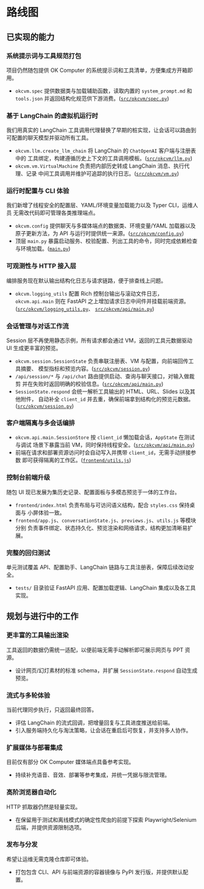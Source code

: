 # 路线图

## 已实现的能力

### 系统提示词与工具规范打包
项目仍然随包提供 OK Computer 的系统提示词和工具清单，方便集成方开箱即用。
- `okcvm.spec` 提供数据类与加载辅助函数，读取内置的 `system_prompt.md` 和
  `tools.json` 并返回结构化规范供下游消费。([`src/okcvm/spec.py`](./src/okcvm/spec.py))

### 基于 LangChain 的虚拟机运行时
我们用真实的 LangChain 工具调用代理替换了早期的桩实现，让会话可以路由到
可配置的聊天模型并驱动所有工具。
- `okcvm.llm.create_llm_chain` 将 LangChain 的 `ChatOpenAI` 客户端与注册表中的
  工具绑定，构建遵循历史上下文的工具调用模板。([`src/okcvm/llm.py`](./src/okcvm/llm.py))
- `okcvm.vm.VirtualMachine` 负责把内部历史转成 LangChain 消息、执行代理、记录
  中间工具调用并维护可追踪的执行日志。([`src/okcvm/vm.py`](./src/okcvm/vm.py))

### 运行时配置与 CLI 体验
我们新增了线程安全的配置层、YAML/环境变量加载能力以及 Typer CLI，运维人员
无需改代码即可管理各类推理端点。
- `okcvm.config` 提供聊天与多媒体端点的数据类、环境变量/YAML 加载器以及
  原子更新方法，为 API 与运行时提供统一来源。([`src/okcvm/config.py`](./src/okcvm/config.py))
- 顶层 `main.py` 暴露启动服务、校验配置、列出工具的命令，同时完成依赖检查
  与环境加载。([`main.py`](./main.py))

### 可观测性与 HTTP 接入层
编排服务现在默认输出结构化日志与请求链路，便于排查线上问题。
- `okcvm.logging_utils` 配置 Rich 控制台输出与滚动文件日志，`okcvm.api.main`
  则在 FastAPI 之上增加请求日志中间件并挂载前端资源。([`src/okcvm/logging_utils.py`](./src/okcvm/logging_utils.py)、
  [`src/okcvm/api/main.py`](./src/okcvm/api/main.py))

### 会话管理与对话工作流
Session 层不再使用静态示例，所有请求都会通过 VM，返回的工具元数据驱动 UI
生成更丰富的预览。
- `okcvm.session.SessionState` 负责串联注册表、VM 与配置，向前端回传工具摘要、
  模型指标和预览内容。([`src/okcvm/session.py`](./src/okcvm/session.py))
- `/api/session/*` 与 `/api/chat` 路由提供启动、查询与聊天接口，对输入做裁剪
  并在失败时返回明确的校验信息。([`src/okcvm/api/main.py`](./src/okcvm/api/main.py))
- `SessionState.respond` 会统一解析工具输出的 HTML、URL、Slides 以及其他附件，
  自动补全 `client_id` 并去重，确保前端拿到结构化的预览元数据。([`src/okcvm/session.py`](./src/okcvm/session.py))

### 客户端隔离与多会话编排
- `okcvm.api.main.SessionStore` 按 `client_id` 懒加载会话，`AppState` 在测试与调试
  场景下暴露当前 VM，同时保持线程安全。([`src/okcvm/api/main.py`](./src/okcvm/api/main.py))
- 前端在请求和部署资源访问时会自动写入并携带 `client_id`，无需手动拼接参数
  即可获得隔离的工作区。([`frontend/utils.js`](./frontend/utils.js))

### 控制台前端升级
随包 UI 现已发展为集历史记录、配置面板与多模态预览于一体的工作台。
- `frontend/index.html` 负责布局与可访问语义结构，配合 `styles.css` 保持桌面与
  小屏体验一致。
- `frontend/app.js`、`conversationState.js`、`previews.js`、`utils.js` 等模块分别
  负责事件绑定、状态持久化、预览渲染和网络请求，结构更加清晰易扩展。

### 完整的回归测试
单元测试覆盖 API、配置助手、LangChain 链路与工具注册表，保障后续改动安全。
- `tests/` 目录验证 FastAPI 应用、配置加载逻辑、LangChain 集成以及各工具实现。

## 规划与进行中的工作

### 更丰富的工具输出渲染
工具返回的数据仍需统一适配，以便前端无需手动解析即可展示网页与 PPT 资源。
- 设计网页/幻灯素材的标准 schema，并扩展 `SessionState.respond` 自动生成预览。

### 流式与多轮体验
当前代理同步执行，只返回最终回答。
- 评估 LangChain 的流式回调，把增量回复与工具进度推送给前端。
- 引入服务端持久化与淘汰策略，让会话在重启后可恢复，并支持多人协作。

### 扩展媒体与部署集成
目前仅有部分 OK Computer 媒体端点具备参考实现。
- 持续补充语音、音效、部署等参考集成，并统一凭据与限流管理。

### 高阶浏览器自动化
HTTP 抓取器仍然是轻量实现。
- 在保留用于测试和离线模式的确定性爬虫的前提下探索 Playwright/Selenium 后端，并提供资源限制选项。

### 发布与分发
希望让运维无需克隆仓库即可体验。
- 打包包含 CLI、API 与前端资源的容器镜像与 PyPI 发行版，并提供默认配置。
